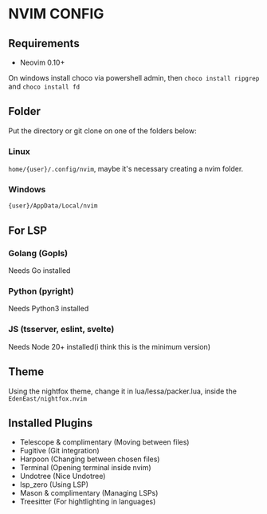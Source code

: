 # NVIM CONFIG

## Requirements
- Neovim 0.10+

On windows install choco via powershell admin, then `choco install ripgrep` and `choco install fd`

## Folder
Put the directory or git clone on one of the folders below:
### Linux
`home/{user}/.config/nvim`, maybe it's necessary creating a nvim folder.
### Windows
`{user}/AppData/Local/nvim`

## For LSP
### Golang (Gopls)
Needs Go installed
### Python (pyright)
Needs Python3 installed
### JS (tsserver, eslint, svelte)
Needs Node 20+ installed(i think this is the minimum version) 

## Theme 
Using the nightfox theme, change it in lua/lessa/packer.lua, inside the `EdenEast/nightfox.nvim`

## Installed Plugins
- Telescope & complimentary (Moving between files)
- Fugitive (Git integration)
- Harpoon (Changing between chosen files)
- Terminal (Opening terminal inside nvim)
- Undotree (Nice Undotree) 
- lsp_zero (Using LSP)
- Mason & complimentary (Managing LSPs)
- Treesitter (For hightlighting in languages)
